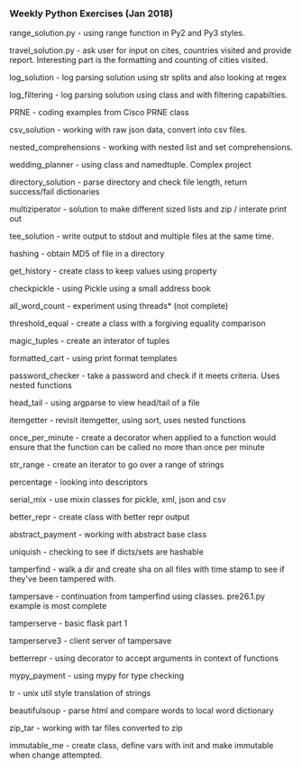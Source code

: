 ### Weekly Python Exercises (Jan 2018)

range_solution.py - using range function in Py2 and Py3 styles.

travel_solution.py - ask user for input on cites, countries visited and provide report. Interesting part is the formatting and counting of cities visited.

log_solution - log parsing solution using str splits and also looking at regex

log_filtering - log parsing solution using class and with filtering capabilties.

PRNE - coding examples from Cisco PRNE class

csv_solution - working with raw json data, convert into csv files.

nested_comprehensions - working with nested list and set comprehensions.

wedding_planner - using class and namedtuple. Complex project

directory_solution - parse directory and check file length, return success/fail dictionaries

multiziperator - solution to make different sized lists and zip / interate print out

tee_solution - write output to stdout and multiple files at the same time.

hashing - obtain MD5 of file in a directory

get_history - create class to keep values using property

checkpickle - using Pickle using a small address book

all_word_count - experiment using threads* (not complete)

threshold_equal - create a class with a forgiving equality comparison

magic_tuples - create an interator of tuples

formatted_cart - using print format templates

password_checker - take a password and check if it meets criteria. Uses nested functions

head_tail - using argparse to view head/tail of a file

itemgetter - revisit itemgetter, using sort, uses nested functions

once_per_minute - create a decorator when applied to a function would ensure that the function can be called no more than once per minute

str_range - create an iterator to go over a range of strings

percentage - looking into descriptors

serial_mix - use mixin classes for pickle, xml, json and csv

better_repr - create class with better repr output

abstract_payment - working with abstract base class

uniquish - checking to see if dicts/sets are hashable

tamperfind - walk a dir and create sha on all files with time stamp to see if they've been tampered with.

tampersave - continuation from tamperfind using classes. pre26.1.py example is most complete

tamperserve - basic flask part 1

tamperserve3 - client server of tampersave

betterrepr - using decorator to accept arguments in context of functions

mypy_payment - using mypy for type checking

tr - unix util style translation of strings

beautifulsoup - parse html and compare words to local word dictionary

zip_tar - working with tar files converted to zip

immutable_me - create class, define vars with init and make immutable when change attempted.

